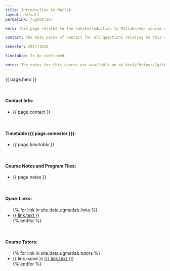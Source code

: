 ```yaml
---
title: Introduction to Matlab
layout: default
permalink: /ugmatlab/

hero: This page relates to the <em>Introduction to Matlab</em> course running at Cardiff School of Maths since 2016. Course notes and program files are currently available to download via the repository and will be updated as new material is added. Students are encouraged to download and edit the files as they see fit, but solutions should always be attempted first before peeking at the answers!

contact: The main point of contact for all questions relating to this course will be <a href="/contact" target="_blank">Scott Morgan</a> (<a href="mailto:MorganSN@cardiff.ac.uk" target="_blank">MorganSN@cardiff.ac.uk</a>). Support will be provided via the Maths Support service which runs 11am-1pm every day during term-time in M/0.37.

semester: 2017/2018

timetable: To be confirmed.

notes: The notes for this course are available on <a href="https://github.com/Scott3142/ugmatlab" target="_blank">github</a> where you will find main.pdf in the docs/ directory. The Matlab program files which relate to the tasks in the notes are included in the programs/ directory. These programs have been tested on Matlab R2016a but should work on all other versions of Matlab. They should also work on GNU Octave, but this is untested.
---
```


<p>{{ page.hero }}</p>
<br/>

<h4>Contact Info:</h4>
<ul>
  <li>{{ page.contact }}</li>
</ul>
<br/>

<h4>Timetable ({{ page.semester }}):</h4>
<ul>
<li><em>{{ page.timetable }}</em></li>
</ul>
<br/>

<h4>Course Notes and Program Files:</h4>
<ul>
  <li>{{ page.notes }}</li>
</ul>
<br/>
<h4>Quick Links:</h4>
<ul>
  {% for link in site.data.ugmatlab.links %}
    <li><a href="{{ link.url }}" target="_blank">{{ link.text }}</a></li>
  {% endfor %}
</ul>
<br/>

<h4>Course Tutors:</h4>
<ul>
  {% for link in site.data.ugmatlab.tutors %}
    <li>{{ link.name }} (<a href="{{ link.url }}">{{ link.text }}</a>)</li>
  {% endfor %}
</ul>

